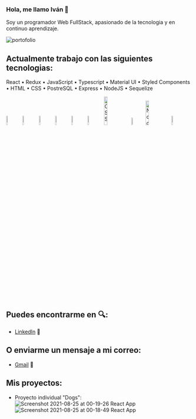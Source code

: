 ### Hola, me llamo Iván :wave:
  Soy un programador Web FullStack, apasionado de la tecnologia y en continuo aprendizaje.
  
![portofolio](https://experienciajoven.com/wp-content/uploads/2020/11/programacion_gamer_001.gif)

## Actualmente trabajo con las siguientes tecnologias: 
<p>React • Redux • JavaScript • Typescript • Material UI •  Styled Components • HTML •  CSS • PostreSQL • Express • NodeJS • Sequelize </p>

<div diplay="flex">
<img width="8%" alt="React" src="https://user-images.githubusercontent.com/82492849/127186826-fa23931b-dca7-46db-b33d-4caf6afd984c.png" />
<img width="8%" alt="Redux" src="https://user-images.githubusercontent.com/82492849/127186837-dd9080f1-f335-4c9e-a330-041332a4905a.png" />
<img width="8%" alt="JavaScript" src="https://user-images.githubusercontent.com/82492849/127186839-fded5ee4-3581-419d-aeab-9b4883453980.png" />
<img width="8%" alt="TypeScript" src="https://upload.wikimedia.org/wikipedia/commons/thumb/4/4c/Typescript_logo_2020.svg/1200px-Typescript_logo_2020.svg.png" />
<img width="8%" alt="Material UI" src="https://user-images.githubusercontent.com/82492849/127186841-ff8cd6f5-fe7b-4430-a136-d80f4fa7cae7.png" />
<img width="8%" alt="HTML" src="https://upload.wikimedia.org/wikipedia/commons/thumb/6/61/HTML5_logo_and_wordmark.svg/230px-HTML5_logo_and_wordmark.svg.png" />
<img width="14%" alt="CSS" src="http://1000marcas.net/wp-content/uploads/2021/02/CSS-Logo.png" />
<img width="7%" alt="postgreSQL" src="https://user-images.githubusercontent.com/82492849/127188901-1886ca46-c80f-4d3f-8f94-48c57f94369d.png" />
<img width="13%" alt="Node Express" src="https://miro.medium.com/max/365/1*Jr3NFSKTfQWRUyjblBSKeg.png" />
<img width="8%" alt="Sequelize" src="https://user-images.githubusercontent.com/82492849/127190950-c9023b24-1d27-4502-9c39-b84915a667ae.png" />
</div>
  

## Puedes encontrarme en :mag::
- [LinkedIn](https://www.linkedin.com/in/ivanbelasich/) :briefcase:

## O enviarme un mensaje a mi correo:
- [Gmail](ivanbelasich@gmail.com) 📧

## Mis proyectos:
- Proyecto individual "Dogs":
![Screenshot 2021-08-25 at 00-19-26 React App](https://user-images.githubusercontent.com/70997096/130720971-160a1315-325c-4e25-a92e-3ec947ba235d.png)
![Screenshot 2021-08-25 at 00-18-49 React App](https://user-images.githubusercontent.com/70997096/130720976-a4c988b4-9bd0-4098-8f36-125d5cc669e3.png)

